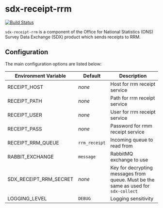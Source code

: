 # sdx-receipt-rrm

[![Build Status](https://travis-ci.org/ONSdigital/sdx-receipt-rrm.svg?branch=develop)](https://travis-ci.org/ONSdigital/sdx-receipt-rrm)

``sdx-receipt-rrm`` is a component of the Office for National Statistics (ONS) Survey Data Exchange (SDX) product which sends receipts to RRM.

## Configuration

The main configuration options are listed below:

| Environment Variable            | Default       | Description
|---------------------------------|---------------|--------------
| RECEIPT_HOST                    | _none_        | Host for rrm receipt service
| RECEIPT_PATH                    | _none_        | Path for rrm receipt service
| RECEIPT_USER                    | _none_        | User for rrm receipt service
| RECEIPT_PASS                    | _none_        | Password for rmm receipt service
| RECEIPT_RRM_QUEUE               | `rrm_receipt` | Incoming queue to read from
| RABBIT_EXCHANGE                 | `message`     | RabbitMQ exchange to use
| SDX_RECEIPT_RRM_SECRET          | _none_        | Key for decrypting messages from queue. Must be the same as used for ``sdx-collect``
| LOGGING_LEVEL                   | `DEBUG`       | Logging sensitivity
